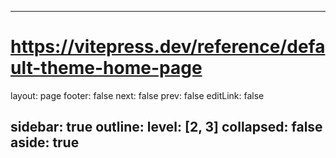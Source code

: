 <!--
 * @Author: yangyang993 sonnenlicht@foxmail.com
-->
---

# <https://vitepress.dev/reference/default-theme-home-page>

layout: page
footer: false
next: false
prev: false
editLink: false

sidebar: true
outline:
  level: [2, 3]
  collapsed: false
aside: true
---

<script lang="ts" setup>
import NavList from '../components/NavList.vue'
// import sidebar from './components/sidebar.vue'
import { useData,useRoute } from 'vitepress'
import { onMounted, watch } from 'vue'

import navdata from ''

const route = useRoute()
const data = useData()
console.log( data)

console.log(window.location.hash)

</script>
<!-- 布局 -->
<NavList />

<style module>
  .home {
    width: 100%;
    height: 100%;
    display: flex;
    flex-direction: row;

  }
  .sidebar{
    width: 120px;

  }
  .main{
    flex:1;
  }

  @media (max-width: 768px) {
    .sidebar {
      display: none;
    }
  }
</style>
